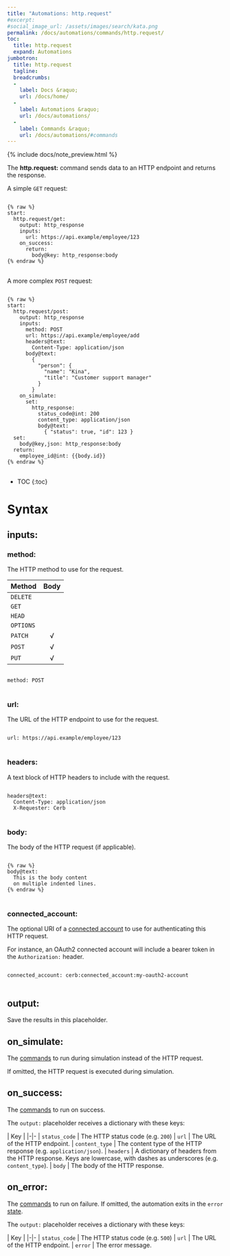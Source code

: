 ```yaml
---
title: "Automations: http.request"
#excerpt: 
#social_image_url: /assets/images/search/kata.png
permalink: /docs/automations/commands/http.request/
toc:
  title: http.request
  expand: Automations
jumbotron:
  title: http.request
  tagline: 
  breadcrumbs:
  -
    label: Docs &raquo;
    url: /docs/home/
  -
    label: Automations &raquo;
    url: /docs/automations/
  -
    label: Commands &raquo;
    url: /docs/automations/#commands
---
```


{% include docs/note_preview.html %}

The **http.request:** command sends data to an HTTP endpoint and returns the response.

A simple `GET` request:

<pre>
<code class="language-cerb">
{% raw %}
start:
  http.request/get:
    output: http_response
    inputs:
      url: https://api.example/employee/123
    on_success:
      return:
        body@key: http_response:body
{% endraw %}
</code>
</pre>

A more complex `POST` request:

<pre>
<code class="language-cerb">
{% raw %}
start:
  http.request/post:
    output: http_response
    inputs:
      method: POST
      url: https://api.example/employee/add
      headers@text:
        Content-Type: application/json
      body@text:
        {
          "person": {
            "name": "Kina",
            "title": "Customer support manager"
          }
        }
    on_simulate:
      set:
        http_response:
          status_code@int: 200
          content_type: application/json
          body@text:
            { "status": true, "id": 123 }
  set:
    body@key,json: http_response:body
  return:
    employee_id@int: {{body.id}}
{% endraw %}
</code>
</pre>

* TOC
{:toc}

# Syntax

## inputs:

### method:

The HTTP method to use for the request.

| Method | Body
|-|:-:
| `DELETE` | 
| `GET` | 
| `HEAD` | 
| `OPTIONS` | 
| `PATCH` | √
| `POST` | √
| `PUT` | √

<pre>
<code class="language-cerb">
method: POST
</code>
</pre>
### url:

The URL of the HTTP endpoint to use for the request.

<pre>
<code class="language-cerb">
url: https://api.example/employee/123
</code>
</pre> 

### headers:

A text block of HTTP headers to include with the request.

<pre>
<code class="language-cerb">
headers@text:
  Content-Type: application/json
  X-Requester: Cerb
</code>
</pre> 

### body:

The body of the HTTP request (if applicable).

<pre>
<code class="language-cerb">
{% raw %}
body@text:
  This is the body content
  on multiple indented lines.
{% endraw %}
</code>
</pre> 

### connected_account:

The optional URI of a [connected account](/docs/records/types/connected_account/) to use for authenticating this HTTP request.

For instance, an OAuth2 connected account will include a bearer token in the `Authorization:` header.

<pre>
<code class="language-cerb">
connected_account: cerb:connected_account:my-oauth2-account
</code>
</pre>

## output:

Save the results in this placeholder.

## on_simulate:

The [commands](/docs/automations/#commands) to run during simulation instead of the HTTP request.

If omitted, the HTTP request is executed during simulation.

## on_success:

The [commands](/docs/automations/#commands) to run on success.

The `output:` placeholder receives a dictionary with these keys:

| Key |
|-|-
| `status_code` | The HTTP status code (e.g. `200`)
| `url` | The URL of the HTTP endpoint.
| `content_type` | The content type of the HTTP response (e.g. `application/json`).
| `headers` | A dictionary of headers from the HTTP response. Keys are lowercase, with dashes as underscores (e.g. `content_type`).
| `body` | The body of the HTTP response. 

## on_error:

The [commands](/docs/automations/#commands) to run on failure. If omitted, the automation exits in the `error` [state](/docs/automations/#exit-states).

The `output:` placeholder receives a dictionary with these keys:

| Key |
|-|-
| `status_code` | The HTTP status code (e.g. `500`)
| `url` | The URL of the HTTP endpoint.
| `error` | The error message.
